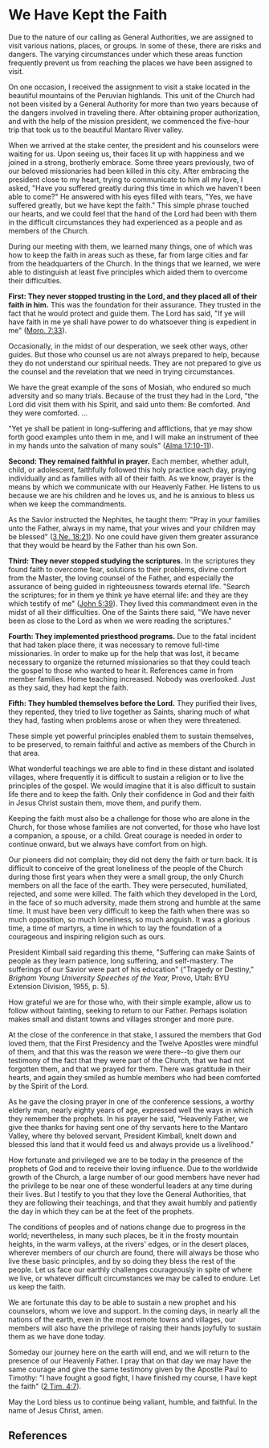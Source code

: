 # We Have Kept the Faith

Due to the nature of our calling as General Authorities, we are assigned to
visit various nations, places, or groups. In some of these, there are risks
and dangers. The varying circumstances under which these areas function
frequently prevent us from reaching the places we have been assigned to visit.

On one occasion, I received the assignment to visit a stake located in the
beautiful mountains of the Peruvian highlands. This unit of the Church had not
been visited by a General Authority for more than two years because of the
dangers involved in traveling there. After obtaining proper authorization, and
with the help of the mission president, we commenced the five-hour trip that
took us to the beautiful Mantaro River valley.

When we arrived at the stake center, the president and his counselors were
waiting for us. Upon seeing us, their faces lit up with happiness and we
joined in a strong, brotherly embrace. Some three years previously, two of our
beloved missionaries had been killed in this city. After embracing the
president close to my heart, trying to communicate to him all my love, I
asked, "Have you suffered greatly during this time in which we haven't been
able to come?" He answered with his eyes filled with tears, "Yes, we have
suffered greatly, but we have kept the faith." This simple phrase touched our
hearts, and we could feel that the hand of the Lord had been with them in the
difficult circumstances they had experienced as a people and as members of the
Church.

During our meeting with them, we learned many things, one of which was how to
keep the faith in areas such as these, far from large cities and far from the
headquarters of the Church. In the things that we learned, we were able to
distinguish at least five principles which aided them to overcome their
difficulties.

**First: They never stopped trusting in the Lord, and they placed all of their faith in him.** This was the foundation for their assurance. They trusted in the fact that he would protect and guide them. The Lord has said, "If ye will have faith in me ye shall have power to do whatsoever thing is expedient in me" ([Moro. 7:33](/scriptures/bofm/moro/7.33?lang=eng#32)).

Occasionally, in the midst of our desperation, we seek other ways, other
guides. But those who counsel us are not always prepared to help, because they
do not understand our spiritual needs. They are not prepared to give us the
counsel and the revelation that we need in trying circumstances.

We have the great example of the sons of Mosiah, who endured so much adversity
and so many trials. Because of the trust they had in the Lord, "the Lord did
visit them with his Spirit, and said unto them: Be comforted. And they were
comforted. ...

"Yet ye shall be patient in long-suffering and afflictions, that ye may show
forth good examples unto them in me, and I will make an instrument of thee in
my hands unto the salvation of many souls" ([Alma
17:10-11](/scriptures/bofm/alma/17.10-11?lang=eng#9)).

**Second: They remained faithful in prayer.** Each member, whether adult, child, or adolescent, faithfully followed this holy practice each day, praying individually and as families with all of their faith. As we know, prayer is the means by which we communicate with our Heavenly Father. He listens to us because we are his children and he loves us, and he is anxious to bless us when we keep the commandments.

As the Savior instructed the Nephites, he taught them: "Pray in your families
unto the Father, always in my name, that your wives and your children may be
blessed" ([3 Ne. 18:21](/scriptures/bofm/3-ne/18.21?lang=eng#20)). No one
could have given them greater assurance that they would be heard by the Father
than his own Son.

**Third: They never stopped studying the scriptures.** In the scriptures they found faith to overcome fear, solutions to their problems, divine comfort from the Master, the loving counsel of the Father, and especially the assurance of being guided in righteousness towards eternal life. "Search the scriptures; for in them ye think ye have eternal life: and they are they which testify of me" ([John 5:39](/scriptures/nt/john/5.39?lang=eng#38)). They lived this commandment even in the midst of all their difficulties. One of the Saints there said, "We have never been as close to the Lord as when we were reading the scriptures."

**Fourth: They implemented priesthood programs.** Due to the fatal incident that had taken place there, it was necessary to remove full-time missionaries. In order to make up for the help that was lost, it became necessary to organize the returned missionaries so that they could teach the gospel to those who wanted to hear it. References came in from member families. Home teaching increased. Nobody was overlooked. Just as they said, they had kept the faith.

**Fifth: They humbled themselves before the Lord.** They purified their lives, they repented, they tried to live together as Saints, sharing much of what they had, fasting when problems arose or when they were threatened.

These simple yet powerful principles enabled them to sustain themselves, to be
preserved, to remain faithful and active as members of the Church in that
area.

What wonderful teachings we are able to find in these distant and isolated
villages, where frequently it is difficult to sustain a religion or to live
the principles of the gospel. We would imagine that it is also difficult to
sustain life there and to keep the faith. Only their confidence in God and
their faith in Jesus Christ sustain them, move them, and purify them.

Keeping the faith must also be a challenge for those who are alone in the
Church, for those whose families are not converted, for those who have lost a
companion, a spouse, or a child. Great courage is needed in order to continue
onward, but we always have comfort from on high.

Our pioneers did not complain; they did not deny the faith or turn back. It is
difficult to conceive of the great loneliness of the people of the Church
during those first years when they were a small group, the only Church members
on all the face of the earth. They were persecuted, humiliated, rejected, and
some were killed. The faith which they developed in the Lord, in the face of
so much adversity, made them strong and humble at the same time. It must have
been very difficult to keep the faith when there was so much opposition, so
much loneliness, so much anguish. It was a glorious time, a time of martyrs, a
time in which to lay the foundation of a courageous and inspiring religion
such as ours.

President Kimball said regarding this theme, "Suffering can make Saints of
people as they learn patience, long suffering, and self-mastery. The
sufferings of our Savior were part of his education" ("Tragedy or Destiny,"
_Brigham Young University Speeches of the Year,_ Provo, Utah: BYU Extension
Division, 1955, p. 5).

How grateful we are for those who, with their simple example, allow us to
follow without fainting, seeking to return to our Father. Perhaps isolation
makes small and distant towns and villages stronger and more pure.

At the close of the conference in that stake, I assured the members that God
loved them, that the First Presidency and the Twelve Apostles were mindful of
them, and that this was the reason we were there--to give them our testimony
of the fact that they were part of the Church, that we had not forgotten them,
and that we prayed for them. There was gratitude in their hearts, and again
they smiled as humble members who had been comforted by the Spirit of the
Lord.

As he gave the closing prayer in one of the conference sessions, a worthy
elderly man, nearly eighty years of age, expressed well the ways in which they
remember the prophets. In his prayer he said, "Heavenly Father, we give thee
thanks for having sent one of thy servants here to the Mantaro Valley, where
thy beloved servant, President Kimball, knelt down and blessed this land that
it would feed us and always provide us a livelihood."

How fortunate and privileged we are to be today in the presence of the
prophets of God and to receive their loving influence. Due to the worldwide
growth of the Church, a large number of our good members have never had the
privilege to be near one of these wonderful leaders at any time during their
lives. But I testify to you that they love the General Authorities, that they
are following their teachings, and that they await humbly and patiently the
day in which they can be at the feet of the prophets.

The conditions of peoples and of nations change due to progress in the world;
nevertheless, in many such places, be it in the frosty mountain heights, in
the warm valleys, at the rivers' edges, or in the desert places, wherever
members of our church are found, there will always be those who live these
basic principles, and by so doing they bless the rest of the people. Let us
face our earthly challenges courageously in spite of where we live, or
whatever difficult circumstances we may be called to endure. Let us keep the
faith.

We are fortunate this day to be able to sustain a new prophet and his
counselors, whom we love and support. In the coming days, in nearly all the
nations of the earth, even in the most remote towns and villages, our members
will also have the privilege of raising their hands joyfully to sustain them
as we have done today.

Someday our journey here on the earth will end, and we will return to the
presence of our Heavenly Father. I pray that on that day we may have the same
courage and give the same testimony given by the Apostle Paul to Timothy: "I
have fought a good fight, I have finished my course, I have kept the faith"
([2 Tim. 4:7](/scriptures/nt/2-tim/4.7?lang=eng#6)).

May the Lord bless us to continue being valiant, humble, and faithful. In the
name of Jesus Christ, amen.

## References

